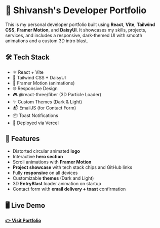 # 🚀 Shivansh's Developer Portfolio

This is my personal developer portfolio built using **React**, **Vite**, **Tailwind CSS**, **Framer Motion**, and **DaisyUI**. It showcases my skills, projects, services, and includes a responsive, dark-themed UI with smooth animations and a custom 3D intro blast.

## 🛠 Tech Stack

- ⚛️ React + Vite
- 🎨 Tailwind CSS + DaisyUI
- 🧠 Framer Motion (animations)
- 🌐 Responsive Design
- 🎮 @react-three/fiber (3D Particle Loader)
- ✨ Custom Themes (Dark & Light)
- 📬 EmailJS (for Contact Form)
- 📦 Toast Notifications
- 🧰 Deployed via Vercel

## 📸 Features

- Distorted circular animated **logo**
- Interactive **hero section**
- Scroll animations with **Framer Motion**
- **Project showcase** with tech stack chips and GitHub links
- Fully **responsive** on all devices
- Customizable **themes** (Dark and Light)
- 3D **EntryBlast** loader animation on startup
- Contact form with **email delivery + toast** confirmation

## 🖥️ Live Demo

**[👉 Visit Portfolio](https://your-portfolio.vercel.app/)**

